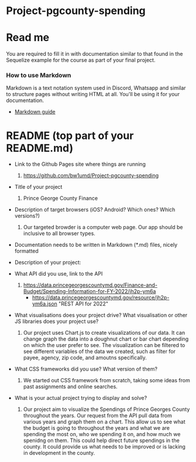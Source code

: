 # Project-pgcounty-spending
# Read me

You are required to fill it in with documentation similar to that found in the Sequelize example for the course as part of your final project.

### How to use Markdown
Markdown is a text notation system used in Discord, Whatsapp and similar to structure pages without writing HTML at all. You'll be using it for your documentation.
* [Markdown guide](https://www.markdownguide.org/cheat-sheet/)

# README (top part of your README.md)
- Link to the Github Pages site where things are running
    1. https://github.com/bw1umd/Project-pgcounty-spending
- Title of your project
    1. Prince George County Finance
- Description of target browsers (iOS? Android? Which ones? Which versions?)
    1. Our targeted browder is a computer web page. Our app should be inclusive to all browser types.
- Documentation needs to be written in Markdown (*.md) files, nicely formatted
- Description of your project:

- What API did you use, link to the API
    1. https://data.princegeorgescountymd.gov/Finance-and-Budget/Spending-Information-for-FY-2022/jh2p-ym6a
        - https://data.princegeorgescountymd.gov/resource/jh2p-ym6a.json "REST API for 2022"
- What visualisations does your project drive? What visualisation or other JS libraries does your project use?
    1. Our project uses Chart.js to create visualizations of our data. It can change graph the data into a doughnut chart or bar chart depending on which the user prefer to see.
    The visualization can be filtered to see different variables of the data we created, such as filter for payee, agency, zip code, and amoutns specifically. 
- What CSS frameworks did you use? What version of them?
    1. We started out CSS framework from scratch, taking some ideas from past assignments and online searches.
- What is your actual project trying to display and solve?
    1. Our project aim to visualize the Spendings of Prince Georges County throughout the years. Our request from the API pull data from various years and graph them on a chart. This allow us to see what the budget is going to throughout the years and what we are spending the most on, who we spending it on, and how much we spenidng on them. This could help direct future spendings in the county. It could provide us what needs to be improved or is lacking in development in the county. 

